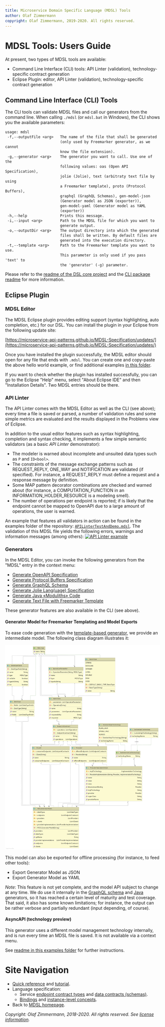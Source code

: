 ```yaml
---
title: Microservice Domain Specific Language (MDSL) Tools
author: Olaf Zimmermann
copyright: Olaf Zimmermann, 2019-2020. All rights reserved.
---
```


MDSL Tools: Users Guide
=======================

<!-- from top-level index page/readme:
### Installation in Eclipse

 * Update site: [https://microservice-api-patterns.github.io/MDSL-Specification/updates/](https://microservice-api-patterns.github.io/MDSL-Specification/updates/)
 * The grammar can be found in the `dsl-core` project (more precisely, in the `io.mdsl./src/io.mdsl` folder of this project): [public](https://github.com/Microservice-API-Patterns/MDSL-Specification/blob/master/dsl-core/io.mdsl/src/io/mdsl/APIDescription.xtext) and [private](https://github.com/Microservice-API-Patterns/MDSL-Specification/blob/master/dsl-core/io.mdsl/src/io/mdsl/APIDescription.xtext) repository.

### Direct links into repository

* [Full grammar](https://github.com/Microservice-API-Patterns/MDSL-Specification/blob/master/dsl-core/io.mdsl/src/io/mdsl/APIDescription.xtext)
* [Examples](https://github.com/Microservice-API-Patterns/MDSL-Specification/blob/master/tree/master/examples)
-->

At present, two types of MDSL tools are available: 

* Command Line Interface (CLI) tools: API Linter (validation), technology-specific contract generation 
* Eclipse Plugin: editor, API Linter (validation), technology-specific contract generation


## Command Line Interface (CLI) Tools

The CLI tools can  validate MDSL files and call our generators from the command line. When calling `./mdsl` (or `mdsl.bat` in Windows), the CLI shows you the available parameters:

```text
usage: mdsl
 -f,--outputFile <arg>   The name of the file that shall be generated
                         (only used by Freemarker generator, as we cannot
                         know the file extension).
 -g,--generator <arg>    The generator you want to call. Use one of the
                         following values: oas (Open API Specification),
                         jolie (Jolie), text (arbitraty text file by using
                         a Freemarker template), proto (Protocol Buffers),
                         graphql (GraphQL Schemas), gen-model-json
                         (Generator model as JSON (exporter)),
                         gen-model-yaml (Generator model as YAML
                         (exporter))
 -h,--help               Prints this message.
 -i,--input <arg>        Path to the MDSL file for which you want to
                         generate output.
 -o,--outputDir <arg>    The output directory into which the generated
                         files shall be written. By default files are
                         generated into the execution directory.
 -t,--template <arg>     Path to the Freemarker template you want to use.
                         This parameter is only used if you pass 'text' to
                         the 'generator' (-g) parameter.
```

Please refer to the [readme of the DSL core project](https://github.com/Microservice-API-Patterns/MDSL-Specification/tree/master/dsl-core/README.md) and the [CLI package readme](https://github.com/Microservice-API-Patterns/MDSL-Specification/tree/master/dsl-core/io.mdsl.cli) for  more information.


## Eclipse Plugin

### MDSL Editor
The MDSL Eclipse plugin provides editing support (syntax highlighting, auto completion, etc.) for our DSL. You can install the plugin in your Eclipse from the following update site:

[https://microservice-api-patterns.github.io/MDSL-Specification/updates/](https://microservice-api-patterns.github.io/MDSL-Specification/updates/)

Once you have installed the plugin successfully, the MDSL editor should open for any file that ends with `.mdsl`. You can create one and copy-paste the above hello world example, or find additional examples [in this folder](https://github.com/Microservice-API-Patterns/MDSL-Specification/tree/master/examples).

If you want to check whether the plugin has installed successfully, you can go to the Eclipse "Help" menu, select "About Eclipse IDE" and then "Installation Details". Two MDSL entries should be there.


### API Linter 
The API Linter comes with the MDSL Editor as well as the CLI (see above); every time a file is saved or parsed, a number of validation rules and some simple metrics are evaluated and the results displayed in the Problems view of Eclipse.

In addition to the usual editor features such as syntax highlighting, completion and syntax checking, it implements a few simple semantic validators (as a basic *API Linter* demonstrator):

* The modeler is warned about incomplete and unsuited data types such as `P` and `ID<bool>`.
* The constraints of the message exchange patterns such as REQUEST_REPLY, ONE_WAY and NOTIFICATION are validated (if specified). For instance, a REQUEST_REPLY must define a request and a response message by definition.
* Some MAP pattern decorator combinations are checked and warned about (for instance, a COMPUTATION_FUNCTION in an INFORMATION_HOLDER_RESOURCE is a modeling smell).
* The number of operations per endpoint is reported; if is likely that the endpoint cannot be mapped to OpenAPI due to a large amount of operations, the user is warned.
<!-- TODO (v4.2) check whether there are more now -->

An example that features all validators in action can be found in the examples folder of the repository: [`APILinterTestAndDemo.mdsl`](https://github.com/Microservice-API-Patterns/MDSL-Specification/blob/master/examples/APILinterTestAndDemo.mdsl).
The validation of this MDSL file yields the following errors, warnings and information messages (among others):
<a target="_blank" href="/media/api-linter-example.png">![API Linter example](/media/api-linter-example.png)</a>


### Generators

In the MDSL Editor, you can invoke the following generators from the "MDSL" entry in the context menu:

* [Generate OpenAPI Specification](./generators/open-api)
* [Generate Protocol Buffers Specification](./generators/protocol-buffers)
* [Generate GraphQL Schema](./generators/graphql)
* [Generate Jolie Lang(uage) Specification](./generators/jolie)
* [Generate Java «Moduliths» Code](./generators/java)
* [Generate Text File with Freemarker Template](./generators/freemarker)

These generator features are also available in the CLI (see above).

#### Generator Model for Freemarker Templating and Model Exports
To ease code generation with the [template-based generator](./generators/freemarker), we provide an intermediate model. The following class diagram illustrates it:

<a href="./media/mdsl-generator-model.png" target="_blank">![MDSL Generator Model](./media/mdsl-generator-model.png)</a>

This model can also be exported for offline processing (for instance, to feed other tools): 

* Export Generator Model as JSON 
* Export Generator Model as YAML

*Note*: This feature is not yet complete, and the model API subject to change at any time. We do use it internally in the [GraphQL schema](./graphql) and [Java](./java) generators, so it has reached a certain level of maturity and test coverage. That said, it also has some known limitations; for instance, the output can be rather verbose and partially redundant (input depending, of course). 

#### AsyncAPI (technology preview)

This generator uses a different model management technology internally, and is run every time an MDSL file is saved. It is not available via a context menu.

See [readme in this examples folder](https://github.com/Microservice-API-Patterns/MDSL-Specification/tree/master/examples/asyncMDSL) for further instructions.


# Site Navigation

* [Quick reference](./quickreference) and [tutorial](./tutorial). 
* Language specification: 
    * Service [endpoint contract types](./servicecontract) and [data contracts (schemas)](./datacontract). 
    * [Bindings](./bindings) and [instance-level concepts](./optionalparts). 
* Back to [MDSL homepage](./index).

*Copyright: Olaf Zimmermann, 2018-2020. All rights reserved. See [license information](https://github.com/Microservice-API-Patterns/MDSL-Specification/blob/master/LICENSE).*

<!-- *EOF* -->